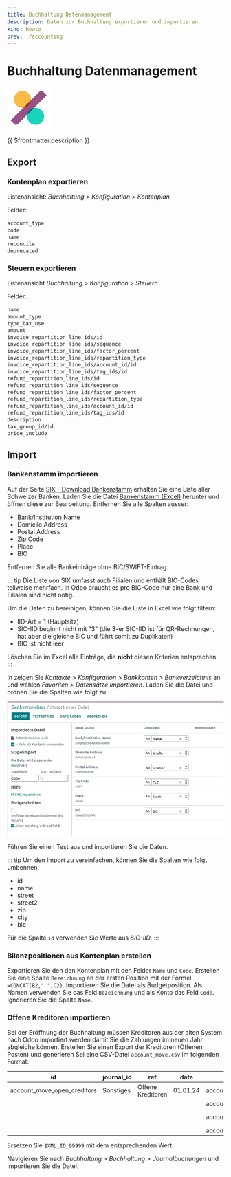 ```yaml
---
title: Buchhaltung Datenmanagement
description: Daten zur Buchhaltung exportieren und importieren.
kind: howto
prev: ./accounting
---
```


# Buchhaltung Datenmanagement

![icons_odoo_account_accountant](attachments/icons_odoo_account_accountant.png)

{{ $frontmatter.description }}

## Export

### Kontenplan exportieren

Listenansicht: _Buchhaltung > Konfiguration > Kontenplan_

Felder:

```
account_type
code
name
reconcile
deprecated
```

### Steuern exportieren

Listenansicht _Buchhaltung > Konfiguration > Steuern_

Felder:

```
name
amount_type
type_tax_use
amount
invoice_repartition_line_ids/id
invoice_repartition_line_ids/sequence
invoice_repartition_line_ids/factor_percent
invoice_repartition_line_ids/repartition_type
invoice_repartition_line_ids/account_id/id
invoice_repartition_line_ids/tag_ids/id
refund_repartition_line_ids/id
refund_repartition_line_ids/sequence
refund_repartition_line_ids/factor_percent
refund_repartition_line_ids/repartition_type
refund_repartition_line_ids/account_id/id
refund_repartition_line_ids/tag_ids/id
description
tax_group_id/id
price_include
```

## Import

### Bankenstamm importieren

Auf der Seite [SIX - Download Bankenstamm](https://www.six-group.com/de/products-services/banking-services/interbank-clearing/online-services/download-bank-master.html) erhalten Sie eine Liste aller Schweizer Banken. Laden Sie die Datei [Bankenstamm (Excel)](https://api.six-group.com/api/epcd/bankmaster/v2/public/downloads/bcbankenstamm_e.xls) herunter und öffnen diese zur Bearbeitung. Entfernen Sie alle Spalten ausser:

- Bank/Institution Name
- Domicile Address
- Postal Address
- Zip Code
- Place
- BIC

Entfernen Sie alle Bankeinträge ohne BIC/SWIFT-Eintrag.

::: tip
Die Liste von SIX umfasst auch Filialen und enthält BIC-Codes teilweise mehrfach. In Odoo braucht es pro BIC-Code nur eine Bank und Filialen sind nicht nötig.

Um die Daten zu bereinigen, können Sie die Liste in Excel wie folgt filtern:

- IID-Art = 1 (Hauptsitz)
- SIC-IID beginnt nicht mit "3" (die 3-er SIC-IID ist für QR-Rechnungen, hat aber die gleiche BIC und führt somit zu Duplikaten)
- BIC ist nicht leer

Löschen Sie im Excel alle Einträge, die **nicht** diesen Kriterien entsprechen.
:::

In zeigen Sie _Kontakte > Konfiguration > Bankkonten > Bankverzeichnis_ an und wählen _Favoriten > Datensätze importieren_. Laden Sie die Datei und ordnen Sie die Spalten wie folgt zu.

![](attachments/Import%20Bankenstamm.png)

Führen Sie einen Test aus und importieren Sie die Daten.

::: tip
Um den Import zu vereinfachen, können Sie die Spalten wie folgt umbennen:

- id
- name
- street
- street2
- zip
- city
- bic

Für die Spalte `id` verwenden Sie Werte aus _SIC-IID_.
:::

### Bilanzpositionen aus Kontenplan erstellen

Exportieren Sie den den Kontenplan mit den Felder `Name` und `Code`. Erstellen Sie eine Spalte `Bezeichnung` an der ersten Position mit der Formel `=CONCAT(B2," ",C2)`. Importieren Sie die Datei als Budgetposition. Als Namen verwenden Sie das Feld `Bezeichnung` und als Konto das Feld `Code`. Ignorieren Sie die Spalte `Name`.

### Offene Kreditoren importieren

Bei der Eröffnung der Buchhaltung müssen Kreditoren aus der alten System nach Odoo importiert werden damit Sie die Zahlungen im neuen Jahr abgleiche können. Erstellen Sie einen Export der Kreditoren (Offenen Posten) und generieren Sei eine CSV-Datei `account_move.csv` im folgenden Format:

| id                          | journal_id | ref               | date     | line_ids/id                     | line_ids/name | line_ids/partner_id        | line_ids/account_id/id | line_ids/credit | line_ids/debit |
| --------------------------- | ---------- | ----------------- | -------- | ------------------------------- | ------------- | -------------------------- | ---------------------- | --------------- | -------------- |
| account_move_open_creditors | Sonstiges  | Offene Kreditoren | 01.01.24 | account_move_line_open_credit_1 | 9093006875466 | Einwohnergemeinde Dubis    | l10n_ch.1_ch_coa_2000  |                 | 231.55         |
|                             |            |                   |          | account_move_line_open_credit_2 | 9238006875518 | Stadt Bernach              | l10n_ch.1_ch_coa_2000  |                 | 199.25         |
|                             |            |                   |          | account_move_line_open_credit_3 | 8958006875445 | Soziale Dienste Stadt Bern | l10n_ch.1_ch_coa_2000  |                 | 360.8          |
|                             |            |                   |          | account_move_line_open_credit_4 |               |                            | `$XML_ID_99999`        | 791.6           |                |

Ersetzen Sie `$XML_ID_99999` mit dem entsprechenden Wert.

Navigieren Sie nach _Buchhaltung > Buchhaltung > Journalbuchungen_ und importieren Sie die Datei.
